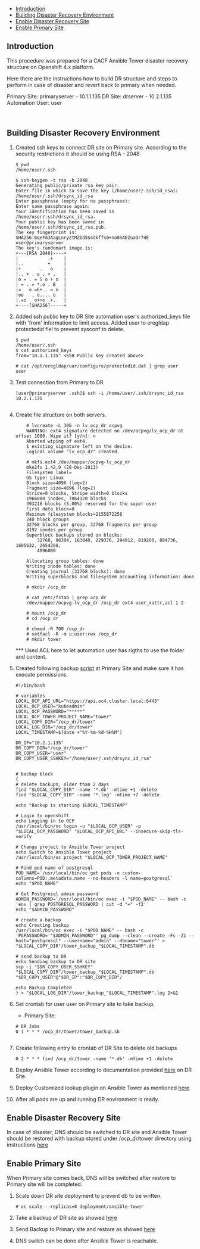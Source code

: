 - [Introduction](#introduction)
- [Building Disaster Recovery Environment](#building-disaster-recovery-environment)
- [Enable Disaster Recovery Site](#enable-disaster-recovery-site)
- [Enable Primary Site](#enable-primary-site)

## Introduction
This procedure was prepared for a CACF Ansible Tower disaster recovery structure on Openshift 4.x platform.

Here there are the instructions how to build DR structure and steps to perform in case of disaster and revert back to primary when needed.

Primary Site: primaryserver - 10.1.1.135
DR Site: drserver - 10.2.1.135
Automation User: user

<br>


## Building Disaster Recovery Environment

1. Created ssh keys to connect DR site on Primary site. According to the security restrictions it should be using RSA - 2048

    ```
    $ pwd
    /home/user/.ssh

    $ ssh-keygen -t rsa -b 2048
    Generating public/private rsa key pair.
    Enter file in which to save the key (/home/user/.ssh/id_rsa): /home/user/.ssh/drsync_id_rsa
    Enter passphrase (empty for no passphrase):
    Enter same passphrase again:
    Your identification has been saved in /home/user/.ssh/drsync_id_rsa.
    Your public key has been saved in /home/user/.ssh/drsync_id_rsa.pub.
    The key fingerprint is:
    SHA256:6qeFmJAagLnry2tMZbd5S4dkffs0+no0nAEZuaOr74E user@primaryserver
    The key's randomart image is:
    +---[RSA 2048]----+
    |           .+    |
    |..         +     |
    |+       .   o    |
    |.. + . o . + .   |
    |o = . = S o + o  |
    | = . = *.o . B   |
    |=   o =E+.. = o  |
    |oo   . o.... o   |
    |.=o   o++o .+.   |
    +----[SHA256]-----+
    ```

2. Added ssh public key to DR Site automation user's authorized_keys file with 'from' information to limit access. Added user to eregldap protectedid fiel to prevent sysconf to delete.

    ```
    $ pwd
    /home/user/.ssh
    $ cat authorized_keys
    from="10.1.1.135" <SSH Public key created above>

    # cat /opt/eregldap/uar/configure/protectedid.dat | grep user
    user
    ```

3. Test connection from Primary to DR
   ```
   [user@primaryserver .ssh]$ ssh -i /home/user/.ssh/drsync_id_rsa 10.2.1.135
 
   ```

4. Create file structure on both servers.
   
    ```
        # lvcreate -L 30G -n lv_ocp_dr ocpvg
        WARNING: ext4 signature detected on /dev/ocpvg/lv_ocp_dr at offset 1080. Wipe it? [y/n]: n
        Aborted wiping of ext4.
        1 existing signature left on the device.
        Logical volume "lv_ocp_dr" created.

        # mkfs.ext4 /dev/mapper/ocpvg-lv_ocp_dr
        mke2fs 1.42.9 (28-Dec-2013)
        Filesystem label=
        OS type: Linux
        Block size=4096 (log=2)
        Fragment size=4096 (log=2)
        Stride=0 blocks, Stripe width=0 blocks
        1966080 inodes, 7864320 blocks
        393216 blocks (5.00%) reserved for the super user
        First data block=0
        Maximum filesystem blocks=2155872256
        240 block groups
        32768 blocks per group, 32768 fragments per group
        8192 inodes per group
        Superblock backups stored on blocks:
            32768, 98304, 163840, 229376, 294912, 819200, 884736, 1605632, 2654208,
            4096000

        Allocating group tables: done
        Writing inode tables: done
        Creating journal (32768 blocks): done
        Writing superblocks and filesystem accounting information: done

        # mkdir /ocp_dr

        # cat /etc/fstab | grep ocp_dr
        /dev/mapper/ocpvg-lv_ocp_dr /ocp_dr ext4 user_xattr,acl 1 2

        # mount /ocp_dr
        # cd /ocp_dr

        # chmod -R 700 /ocp_dr
        # setfacl -R -m u:user:rwx /ocp_dr
        # mkdir tower
    ```
    *** Used ACL here to let automation user has rigths to use the folder and content.

5. Created following backup [script](files/tower_backup.sh) at Primary Site and make sure it has execute permissions.

    ```
    #!/bin/bash

    # variables
    LOCAL_OCP_API_URL="https://api.oc4.cluster.local:6443"
    LOCAL_OCP_USER="kubeadmin"
    LOCAL_OCP_PASSWORD="*****"
    LOCAL_OCP_TOWER_PROJECT_NAME="tower"
    LOCAL_COPY_DIR="/ocp_dr/tower"
    LOCAL_LOG_DIR="/ocp_dr/tower"
    LOCAL_TIMESTAMP=$(date +"%Y-%m-%d-%H%M")

    DR_IP="10.2.1.135"
    DR_COPY_DIR="/ocp_dr/tower"
    DR_COPY_USER="user"
    DR_COPY_USER_SSHKEY="/home/user/.ssh/drsync_id_rsa"


    # backup block
    {
    # delete backups, older than 2 days
    find "$LOCAL_COPY_DIR" -name '*.db' -mtime +1 -delete
    find "$LOCAL_COPY_DIR" -name '*.log' -mtime +7 -delete

    echo "Backup is starting $LOCAL_TIMESTAMP"

    # Login to openshift
    echo Logging in to OCP
    /usr/local/bin/oc login -u "$LOCAL_OCP_USER" -p "$LOCAL_OCP_PASSWORD" "$LOCAL_OCP_API_URL" --insecure-skip-tls-verify

    # Change project to Ansible Tower project
    echo Switch to Ansible Tower project
    /usr/local/bin/oc project "$LOCAL_OCP_TOWER_PROJECT_NAME"

    # Find pod name of postgresql
    POD_NAME=`/usr/local/bin/oc get pods -o custom-columns=POD:.metadata.name --no-headers -l name=postgresql`
    echo "$POD_NAME"

    # Get Postgresql admin password
    ADMIN_PASSWORD=`/usr/local/bin/oc exec -i "$POD_NAME" -- bash -c 'env | grep POSTGRESQL_PASSWORD | cut -d "=" -f2'`
    echo "$ADMIN_PASSWORD"

    # create a backup
    echo Creating backup
    /usr/local/bin/oc exec -i "$POD_NAME" -- bash -c 'PGPASSWORD='"$ADMIN_PASSWORD"' pg_dump --clean --create -Fc -Z1 --host="postgresql" --username="admin" --dbname="tower"' > "$LOCAL_COPY_DIR"/tower_backup_"$LOCAL_TIMESTAMP".db

    # send backup to DR
    echo Sending backup to DR site
    scp -i "$DR_COPY_USER_SSHKEY" "$LOCAL_COPY_DIR"/tower_backup_"$LOCAL_TIMESTAMP".db "$DR_COPY_USER"@"$DR_IP":"$DR_COPY_DIR"/

    echo Backup Completed
    } > "$LOCAL_LOG_DIR"/tower_backup_"$LOCAL_TIMESTAMP".log 2>&1

    ```

6. Set crontab for user user on Primary site to take backup.
    - Primary Site:
    ```
    # DR Jobs
    0 1 * * * /ocp_dr/tower/tower_backup.sh
    ```

    ```

7. Create following entry to crontab of DR Site to delete old backups
   ```
   0 2 * * * find /ocp_dr/tower -name '*.db' -mtime +1 -delete
   ```
8. Deploy Ansible Tower according to documentation provided [here](../BackupAndRestore/AnsibleTower-OCP-Deployment.md) on DR Site.

9.  Deploy Customized lookup plugin on Ansible Tower as mentioned [here](../Customized-Lookup-Plugin-Installation-Configuration-and-Usage.md#deployment-of-customized-lookup-plugin-on-tower-pod).

10. After all pods are up and running DR environment is ready.


## Enable Disaster Recovery Site

In case of disaster, DNS should be switched to DR site and Ansible Tower should be restored with backup stored under /ocp_dr/tower directory using instructions [here](../BackupAndRestore/AnsibleTower.md#restore-ansible-tower)


## Enable Primary Site

When Primary site comes back, DNS will be switched after restore to Primary site will be completed. 

1. Scale down DR site deployment to prevent db to be written.
   ```
   # oc scale --replicas=0 deployment/ansible-tower
   ```

2. Take a backup of DR site as showed [here](../BackupAndRestore/AnsibleTower.md#backup-ansible-tower)

3. Send Backup to Primary site and restore as showed [here](../BackupAndRestore/AnsibleTower.md#restore-ansible-tower)

4. DNS switch can be done after Ansible Tower is reachable.

